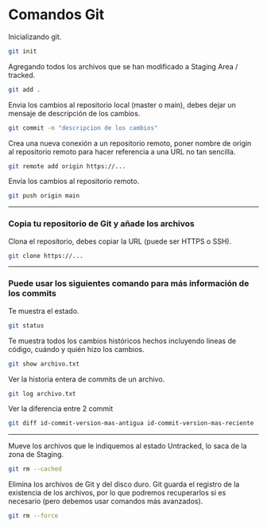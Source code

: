 # Comandos Git
Inicializando git.
```Bash
git init
```

Agregando todos los archivos que se han modificado a Staging Area / tracked.
```Bash
git add .
```

Envia los cambios al repositorio local (master o main), debes dejar un mensaje de descripción de los cambios.
```Bash
git commit -m "descripcion de los cambios"
```

Crea una nueva conexión a un repositorio remoto, poner nombre de origin al repositorio remoto para hacer referencia a una URL no tan sencilla.
```Bash
git remote add origin https://...
```

Envía los cambios al repositorio remoto.
```Bash
git push origin main
```
_______________________

### Copia tu repositorio de Git y añade los archivos 

Clona el repositorio, debes copiar la URL (puede ser HTTPS o SSH).

```bash
git clone https://...
```
_______________________
### Puede usar los siguientes comando para más información de los commits

Te muestra el estado.
```Bash
git status
``` 

Te muestra todos los cambios históricos hechos incluyendo lineas de código, cuándo y quién hizo los cambios.
```Bash
git show archivo.txt
```

Ver la historia entera de commits de un archivo.
```Bash
git log archivo.txt
```

Ver la diferencia entre 2 commit
```Bash
git diff id-commit-version-mas-antigua id-commit-version-mas-reciente
```
______________________

Mueve los archivos que le indiquemos al estado Untracked, lo saca de la zona de Staging.
```bash
git rm --cached
```
Elimina los archivos de Git y del disco duro. Git guarda el registro de la existencia de los archivos, por lo que podremos recuperarlos si es necesario (pero debemos usar comandos más avanzados).
```bash
git rm --force
```